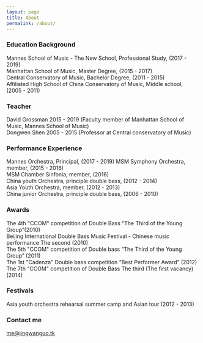 ```yaml
---
layout: page
title: About
permalink: /about/
---
```


### Education Background
Mannes School of Music - The New School, Professional Study, (2017 - 2019)  
Manhattan School of Music, Master Degree, (2015 - 2017)  
Central Conservatory of Music, Bachelor Degree, (2011 - 2015)  
Affiliated High School of China Conservatory of Music, Middle school, (2005 - 2011)  
 
### Teacher
David Grossman 2015 - 2019 (Faculty member of Manhattan School of Music, Mannes School of Music)  
Dongwen Shen 2005 - 2015 (Professor at Central conservatory of Music)  
 
### Performance Experience
Mannes Orchestra, Principal, (2017 - 2019)
MSM Symphony Orchestra, member, (2015 - 2016)  
MSM Chamber Sinfonia, member, (2016)  
China youth Orchestra, principle double bass, (2012 - 2014)  
Asia Youth Orchestra, member, (2012 - 2013)  
China junior Orchestra, principle double bass, (2006 - 2010)
 
### Awards
The 4th "CCOM" competition of Double Bass “The Third of the Young Group”(2010)  
Beijing International Double Bass Music Festival - Chinese music performance The
second (2010)  
The 5th "CCOM" competition of Double bass “The Third of the Young Group”
(2011)  
The 1st "Cadenza" Double bass competition “Best Performer Award” (2012)  
The 7th "CCOM" competition of Double Bass The third (The first vacancy) (2014)
 
### Festivals
Asia youth orchestra rehearsal summer camp and Asian tour (2012 - 2013)

### Contact me

[	me@jingwanguo.tk](mailto:me@jingwanguo.tk)
